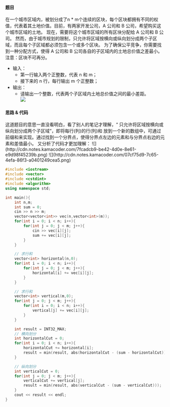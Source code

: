 <h4 id="JKDXM">题目</h4>
在一个城市区域内，被划分成了n * m个连续的区块，每个区块都拥有不同的权值，代表着其土地价值。目前，有两家开发公司，A 公司和 B 公司，希望购买这个城市区域的土地。  
现在，需要将这个城市区域的所有区块分配给 A 公司和 B 公司。  
然而，由于城市规划的限制，只允许将区域按横向或纵向划分成两个子区域，而且每个子区域都必须包含一个或多个区块。  
为了确保公平竞争，你需要找到一种分配方式，使得 A 公司和 B 公司各自的子区域内的土地总价值之差最小。  
注意：区块不可再分。

+ 输入：
    - 第一行输入两个正整数，代表 n 和 m；
    - 接下来的 n 行，每行输出 m 个正整数；
+ 输出：
    - 请输出一个整数，代表两个子区域内土地总价值之间的最小差距。  
 ![](http://cdn.notes.kamacoder.com/a2995e03-b45a-4418-8d17-c2f414eea57a.png)

<h4 id="u6RR4">思路 & 代码</h4>
这道题目的意思一直没看明白，看了别人的笔记才理解，“ 只允许将区域按横向或纵向划分成两个子区域”，即将每行(列)的行(列)和 放到一个新的数组中，可通过前缀和来实现。通过找到一个分界点，使得分界点左边的元素和与分界点右边的元素和差值最小。  
又分析了代码才更加理解：  
![](http://cdn.notes.kamacoder.com/7fcadcb9-be42-4d0e-8e61-e9d98f45239b.png)  
![](http://cdn.notes.kamacoder.com/07cf75d9-7c65-4efa-86f3-a0401249cea5.png)

```cpp
#include <iostream>
#include <vector>
#include <cstdint>
#include <algorithm>
using namespace std;

int main(){
    int n,m;
    int sum = 0;
    cin >> n >> m;
    vector<vector<int>> vec(n,vector<int>(m));
    for(int i = 0; i < n; i++){
        for(int j = 0; j < m; j++){
            cin >> vec[i][j];
            sum += vec[i][j];
        }
    }

    // 求行和
    vector<int> horizontal(n,0);
    for(int i = 0; i < n; i++){
        for(int j = 0; j < m; j++){
            horizontal[i] += vec[i][j];
        }
    }

    // 求行和
    vector<int> vertical(m,0);
    for(int j = 0; j < m; j++){
        for(int i = 0; i < n; i++){
            vertical[j] += vec[i][j];
        }
    }

    int result = INT32_MAX;
    // 横向划分
    int horizontalCut = 0;
    for(int i = 0; i < n; i++){
        horizontalCut += horizontal[i];
        result = min(result, abs(horizontalCut - (sum - horizontalCut)));
    }

    // 纵向划分
    int verticalCut = 0;
    for(int j = 0; j < m; j++){
        verticalCut += vertical[j];
        result = min(result, abs(verticalCut - (sum - verticalCut)));
    }
    cout << result << endl;
}
```

